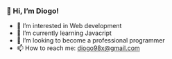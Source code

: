 ### 👋 Hi, I’m Diogo!

- 👀 I’m interested in Web development
- 🌱 I’m currently learning Javacript
- 💞️ I’m looking to become a professional programmer
- 📫 How to reach me: diogo98x@gmail.com
